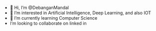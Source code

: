 - 👋 Hi, I’m @DebanganMandal
- 👀 I’m interested in Artificial Intelligence, Deep Learning, and also IOT
- 🌱 I’m currently learning Computer Science
- I’m looking to collaborate on linked in
<!---
DebanganMandal/DebanganMandal is a ✨ special ✨ repository because its `README.md` (this file) appears on your GitHub profile.
You can click the Preview link to take a look at your changes.
--->

